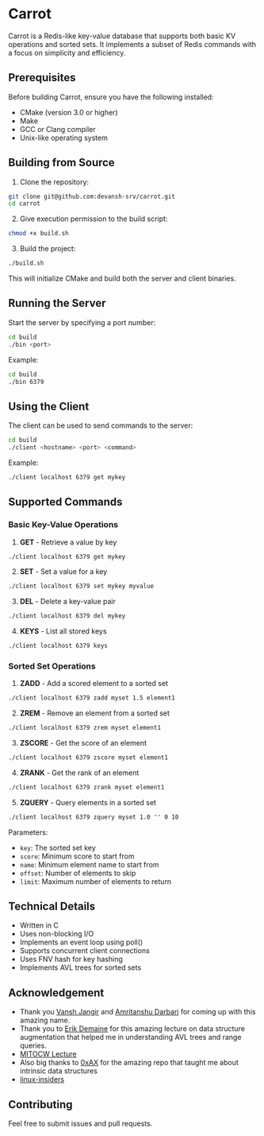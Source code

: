 # Carrot

Carrot is a Redis-like key-value database that supports both basic KV operations and sorted sets. It implements a subset of Redis commands with a focus on simplicity and efficiency.

## Prerequisites

Before building Carrot, ensure you have the following installed:
- CMake (version 3.0 or higher)
- Make
- GCC or Clang compiler
- Unix-like operating system

## Building from Source

1. Clone the repository:
```bash
git clone git@github.com:devansh-srv/carrot.git
cd carrot
```

2. Give execution permission to the build script:
```bash
chmod +x build.sh
```

3. Build the project:
```bash
./build.sh
```

This will initialize CMake and build both the server and client binaries.

## Running the Server

Start the server by specifying a port number:
```bash
cd build
./bin <port>
```

Example:
```bash
cd build
./bin 6379
```

## Using the Client

The client can be used to send commands to the server:
```bash
cd build
./client <hostname> <port> <command>
```

Example:
```bash
./client localhost 6379 get mykey
```

## Supported Commands

### Basic Key-Value Operations

1. **GET** - Retrieve a value by key
```bash
./client localhost 6379 get mykey
```

2. **SET** - Set a value for a key
```bash
./client localhost 6379 set mykey myvalue
```

3. **DEL** - Delete a key-value pair
```bash
./client localhost 6379 del mykey
```

4. **KEYS** - List all stored keys
```bash
./client localhost 6379 keys
```

### Sorted Set Operations

1. **ZADD** - Add a scored element to a sorted set
```bash
./client localhost 6379 zadd myset 1.5 element1
```

2. **ZREM** - Remove an element from a sorted set
```bash
./client localhost 6379 zrem myset element1
```

3. **ZSCORE** - Get the score of an element
```bash
./client localhost 6379 zscore myset element1
```

4. **ZRANK** - Get the rank of an element
```bash
./client localhost 6379 zrank myset element1
```

5. **ZQUERY** - Query elements in a sorted set
```bash
./client localhost 6379 zquery myset 1.0 "" 0 10
```
Parameters:
- `key`: The sorted set key
- `score`: Minimum score to start from
- `name`: Minimum element name to start from
- `offset`: Number of elements to skip
- `limit`: Maximum number of elements to return


## Technical Details

- Written in C
- Uses non-blocking I/O
- Implements an event loop using poll()
- Supports concurrent client connections
- Uses FNV hash for key hashing
- Implements AVL trees for sorted sets

## **Acknowledgement**
- Thank you [Vansh Jangir](https://github.com/vanshjangir) and [Amritanshu Darbari](https://github.com/MinuteHanD) for coming up with this amazing name.
- Thank you to [Erik Demaine](https://github.com/edemaine) for this amazing lecture on data structure augmentation that helped me in understanding AVL trees and range queries.
- [MITOCW Lecture](https://youtu.be/xVka6z1hu-I?si=tACOW2nsMhOAcdJ8)
- Also big thanks to [0xAX](https://github.com/0xAX) for the amazing repo that taught me about intrinsic data structures
- [linux-insiders](https://github.com/0xAX/linux-insides)

## Contributing

Feel free to submit issues and pull requests.
